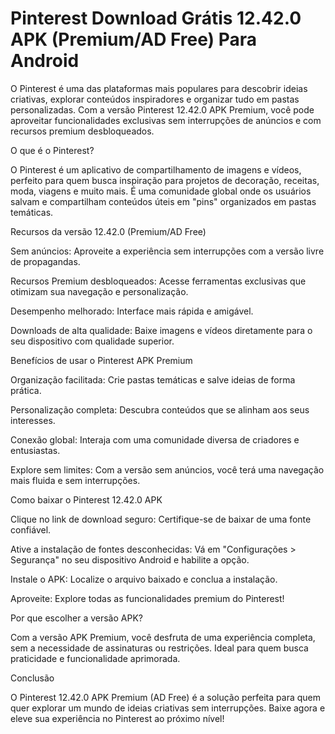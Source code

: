 # Pinterest Download Grátis 12.42.0 APK (Premium/AD Free) Para Android
O Pinterest é uma das plataformas mais populares para descobrir ideias criativas, explorar conteúdos inspiradores e organizar tudo em pastas personalizadas. Com a versão Pinterest 12.42.0 APK Premium, você pode aproveitar funcionalidades exclusivas sem interrupções de anúncios e com recursos premium desbloqueados.

O que é o Pinterest?

O Pinterest é um aplicativo de compartilhamento de imagens e vídeos, perfeito para quem busca inspiração para projetos de decoração, receitas, moda, viagens e muito mais. É uma comunidade global onde os usuários salvam e compartilham conteúdos úteis em "pins" organizados em pastas temáticas.

Recursos da versão 12.42.0 (Premium/AD Free)

Sem anúncios: Aproveite a experiência sem interrupções com a versão livre de propagandas.

Recursos Premium desbloqueados: Acesse ferramentas exclusivas que otimizam sua navegação e personalização.

Desempenho melhorado: Interface mais rápida e amigável.

Downloads de alta qualidade: Baixe imagens e vídeos diretamente para o seu dispositivo com qualidade superior.

Benefícios de usar o Pinterest APK Premium

Organização facilitada: Crie pastas temáticas e salve ideias de forma prática.

Personalização completa: Descubra conteúdos que se alinham aos seus interesses.

Conexão global: Interaja com uma comunidade diversa de criadores e entusiastas.

Explore sem limites: Com a versão sem anúncios, você terá uma navegação mais fluida e sem interrupções.

Como baixar o Pinterest 12.42.0 APK

Clique no link de download seguro: Certifique-se de baixar de uma fonte confiável.

Ative a instalação de fontes desconhecidas: Vá em "Configurações > Segurança" no seu dispositivo Android e habilite a opção.

Instale o APK: Localize o arquivo baixado e conclua a instalação.

Aproveite: Explore todas as funcionalidades premium do Pinterest!

Por que escolher a versão APK?

Com a versão APK Premium, você desfruta de uma experiência completa, sem a necessidade de assinaturas ou restrições. Ideal para quem busca praticidade e funcionalidade aprimorada.

Conclusão

O Pinterest 12.42.0 APK Premium (AD Free) é a solução perfeita para quem quer explorar um mundo de ideias criativas sem interrupções. Baixe agora e eleve sua experiência no Pinterest ao próximo nível!

